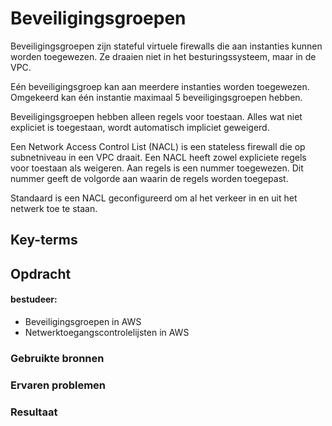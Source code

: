 # Beveiligingsgroepen
Beveiligingsgroepen zijn stateful virtuele firewalls die aan instanties kunnen worden toegewezen. Ze draaien niet in het besturingssysteem, maar in de VPC.

Eén beveiligingsgroep kan aan meerdere instanties worden toegewezen. Omgekeerd kan één instantie maximaal 5 beveiligingsgroepen hebben.

Beveiligingsgroepen hebben alleen regels voor toestaan. Alles wat niet expliciet is toegestaan, wordt automatisch impliciet geweigerd.

Een Network Access Control List (NACL) is een stateless firewall die op subnetniveau in een VPC draait.
Een NACL heeft zowel expliciete regels voor toestaan als weigeren. Aan regels is een nummer toegewezen. Dit nummer geeft de volgorde aan waarin de regels worden toegepast.

Standaard is een NACL geconfigureerd om al het verkeer in en uit het netwerk toe te staan.
## Key-terms

## Opdracht
#### bestudeer:
- Beveiligingsgroepen in AWS
- Netwerktoegangscontrolelijsten in AWS
### Gebruikte bronnen

### Ervaren problemen

### Resultaat
